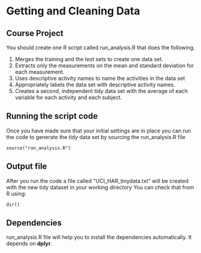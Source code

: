 # Getting and Cleaning Data

## Course Project

You should create one R script called run_analysis.R that does the following.
1.	Merges the training and the test sets to create one data set.
2.	Extracts only the measurements on the mean and standard deviation for each measurement.
3.	Uses descriptive activity names to name the activities in the data set
4.	Appropriately labels the data set with descriptive activity names.
5.	Creates a second, independent tidy data set with the average of each variable for each activity and each subject.

## Running the script code

Once you have made sure that your initial settings are in place you can run the code to generate the tidy data set by sourcing the run_analysis.R file

```
source("run_analysis.R")
```

## Output file

After you run the code a file called "UCI_HAR_tinydata.txt" will be created with the new tidy dataset in your working directory
You can check that from R using:

```
dir()
```

## Dependencies

run_analysis.R file will help you to install the dependencies automatically. It depends on **dplyr**.

